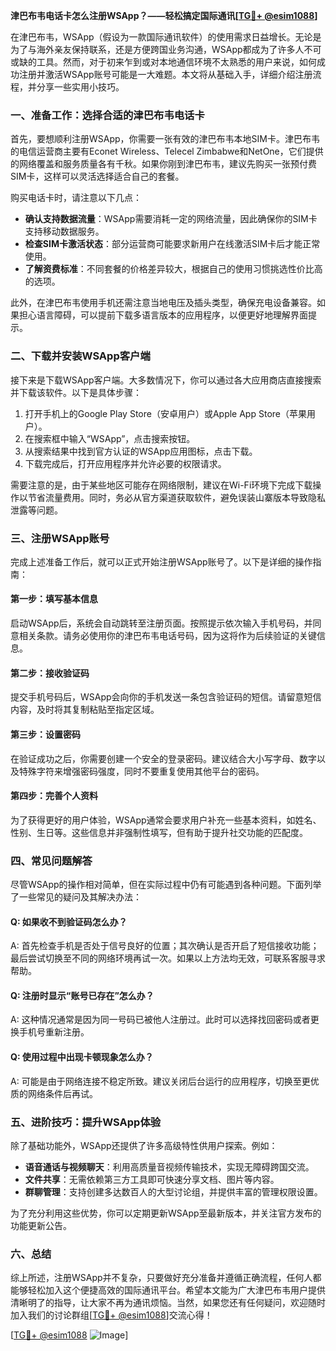 **津巴布韦电话卡怎么注册WSApp？——轻松搞定国际通讯[[TG💪+ @esim1088](https://t.me/s/esim1088)]**

在津巴布韦，WSApp（假设为一款国际通讯软件）的使用需求日益增长。无论是为了与海外亲友保持联系，还是方便跨国业务沟通，WSApp都成为了许多人不可或缺的工具。然而，对于初来乍到或对本地通信环境不太熟悉的用户来说，如何成功注册并激活WSApp账号可能是一大难题。本文将从基础入手，详细介绍注册流程，并分享一些实用小技巧。

### 一、准备工作：选择合适的津巴布韦电话卡

首先，要想顺利注册WSApp，你需要一张有效的津巴布韦本地SIM卡。津巴布韦的电信运营商主要有Econet Wireless、Telecel Zimbabwe和NetOne，它们提供的网络覆盖和服务质量各有千秋。如果你刚到津巴布韦，建议先购买一张预付费SIM卡，这样可以灵活选择适合自己的套餐。

购买电话卡时，请注意以下几点：
- **确认支持数据流量**：WSApp需要消耗一定的网络流量，因此确保你的SIM卡支持移动数据服务。
- **检查SIM卡激活状态**：部分运营商可能要求新用户在线激活SIM卡后才能正常使用。
- **了解资费标准**：不同套餐的价格差异较大，根据自己的使用习惯挑选性价比高的选项。

此外，在津巴布韦使用手机还需注意当地电压及插头类型，确保充电设备兼容。如果担心语言障碍，可以提前下载多语言版本的应用程序，以便更好地理解界面提示。

### 二、下载并安装WSApp客户端

接下来是下载WSApp客户端。大多数情况下，你可以通过各大应用商店直接搜索并下载该软件。以下是具体步骤：

1. 打开手机上的Google Play Store（安卓用户）或Apple App Store（苹果用户）。
2. 在搜索框中输入“WSApp”，点击搜索按钮。
3. 从搜索结果中找到官方认证的WSApp应用图标，点击下载。
4. 下载完成后，打开应用程序并允许必要的权限请求。

需要注意的是，由于某些地区可能存在网络限制，建议在Wi-Fi环境下完成下载操作以节省流量费用。同时，务必从官方渠道获取软件，避免误装山寨版本导致隐私泄露等问题。

### 三、注册WSApp账号

完成上述准备工作后，就可以正式开始注册WSApp账号了。以下是详细的操作指南：

#### 第一步：填写基本信息
启动WSApp后，系统会自动跳转至注册页面。按照提示依次输入手机号码，并同意相关条款。请务必使用你的津巴布韦电话号码，因为这将作为后续验证的关键信息。

#### 第二步：接收验证码
提交手机号码后，WSApp会向你的手机发送一条包含验证码的短信。请留意短信内容，及时将其复制粘贴至指定区域。

#### 第三步：设置密码
在验证成功之后，你需要创建一个安全的登录密码。建议结合大小写字母、数字以及特殊字符来增强密码强度，同时不要重复使用其他平台的密码。

#### 第四步：完善个人资料
为了获得更好的用户体验，WSApp通常会要求用户补充一些基本资料，如姓名、性别、生日等。这些信息并非强制性填写，但有助于提升社交功能的匹配度。

### 四、常见问题解答

尽管WSApp的操作相对简单，但在实际过程中仍有可能遇到各种问题。下面列举了一些常见的疑问及其解决办法：

#### Q: 如果收不到验证码怎么办？
A: 首先检查手机是否处于信号良好的位置；其次确认是否开启了短信接收功能；最后尝试切换至不同的网络环境再试一次。如果以上方法均无效，可联系客服寻求帮助。

#### Q: 注册时显示“账号已存在”怎么办？
A: 这种情况通常是因为同一号码已被他人注册过。此时可以选择找回密码或者更换手机号重新注册。

#### Q: 使用过程中出现卡顿现象怎么办？
A: 可能是由于网络连接不稳定所致。建议关闭后台运行的应用程序，切换至更优质的网络条件后再试。

### 五、进阶技巧：提升WSApp体验

除了基础功能外，WSApp还提供了许多高级特性供用户探索。例如：
- **语音通话与视频聊天**：利用高质量音视频传输技术，实现无障碍跨国交流。
- **文件共享**：无需依赖第三方工具即可快速分享文档、图片等内容。
- **群聊管理**：支持创建多达数百人的大型讨论组，并提供丰富的管理权限设置。

为了充分利用这些优势，你可以定期更新WSApp至最新版本，并关注官方发布的功能更新公告。

### 六、总结

综上所述，注册WSApp并不复杂，只要做好充分准备并遵循正确流程，任何人都能够轻松加入这个便捷高效的国际通讯平台。希望本文能为广大津巴布韦用户提供清晰明了的指导，让大家不再为通讯烦恼。当然，如果您还有任何疑问，欢迎随时加入我们的讨论群组[[TG💪+ @esim1088](https://t.me/s/esim1088)]交流心得！

[[TG💪+ @esim1088](https://t.me/s/esim1088) ![Image](https://i.postimg.cc/4NQfJmqS/Snipaste-2025-05-13-00-14-12.png)]